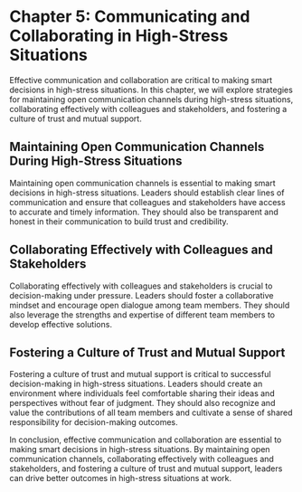 Chapter 5: Communicating and Collaborating in High-Stress Situations
====================================================================

Effective communication and collaboration are critical to making smart decisions in high-stress situations. In this chapter, we will explore strategies for maintaining open communication channels during high-stress situations, collaborating effectively with colleagues and stakeholders, and fostering a culture of trust and mutual support.

Maintaining Open Communication Channels During High-Stress Situations
---------------------------------------------------------------------

Maintaining open communication channels is essential to making smart decisions in high-stress situations. Leaders should establish clear lines of communication and ensure that colleagues and stakeholders have access to accurate and timely information. They should also be transparent and honest in their communication to build trust and credibility.

Collaborating Effectively with Colleagues and Stakeholders
----------------------------------------------------------

Collaborating effectively with colleagues and stakeholders is crucial to decision-making under pressure. Leaders should foster a collaborative mindset and encourage open dialogue among team members. They should also leverage the strengths and expertise of different team members to develop effective solutions.

Fostering a Culture of Trust and Mutual Support
-----------------------------------------------

Fostering a culture of trust and mutual support is critical to successful decision-making in high-stress situations. Leaders should create an environment where individuals feel comfortable sharing their ideas and perspectives without fear of judgment. They should also recognize and value the contributions of all team members and cultivate a sense of shared responsibility for decision-making outcomes.

In conclusion, effective communication and collaboration are essential to making smart decisions in high-stress situations. By maintaining open communication channels, collaborating effectively with colleagues and stakeholders, and fostering a culture of trust and mutual support, leaders can drive better outcomes in high-stress situations at work.
